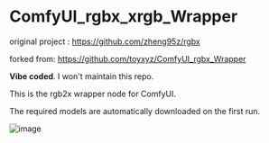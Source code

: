 # ComfyUI_rgbx_xrgb_Wrapper


original project : https://github.com/zheng95z/rgbx

forked from: https://github.com/toyxyz/ComfyUI_rgbx_Wrapper

**Vibe coded**. I won't maintain this repo.

This is the rgb2x wrapper node for ComfyUI. 

The required models are automatically downloaded on the first run. 

![image](https://github.com/user-attachments/assets/8dc4f187-e02e-499e-a6b2-2bee4bdca569)
